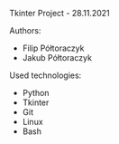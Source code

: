 Tkinter Project - 28.11.2021

Authors:
- Filip Półtoraczyk
- Jakub Półtoraczyk

Used technologies:
- Python
- Tkinter
- Git
- Linux
- Bash
    